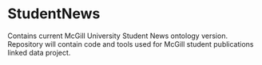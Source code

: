 # StudentNews
Contains current McGill University Student News ontology version. Repository will contain code and tools used for McGill student publications linked data project.
